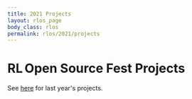 ```yaml
---
title: 2021 Projects
layout: rlos_page
body_class: rlos
permalink: rlos/2021/projects
---
```


# RL Open Source Fest Projects

See [here](/rlos/2020/projects) for last year's projects.
